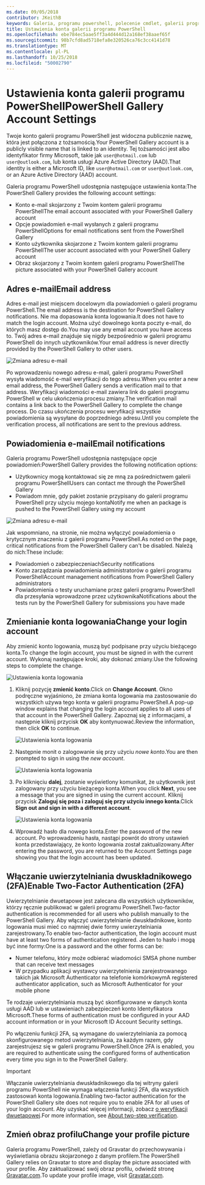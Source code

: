 ```yaml
---
ms.date: 09/05/2018
contributor: JKeithB
keywords: Galeria, programu powershell, polecenie cmdlet, galerii programu PowerShell
title: Ustawienia konta galerii programu PowerShell
ms.openlocfilehash: ebe784ec5aae5ff3a4d444d12a168ef38aaef65f
ms.sourcegitcommit: 98b7cfd8ad5718efa8e320526ca76c3cc4141d78
ms.translationtype: MT
ms.contentlocale: pl-PL
ms.lasthandoff: 10/25/2018
ms.locfileid: "50002790"
---
```

# <a name="powershell-gallery-account-settings"></a><span data-ttu-id="40657-103">Ustawienia konta galerii programu PowerShell</span><span class="sxs-lookup"><span data-stu-id="40657-103">PowerShell Gallery Account Settings</span></span>

<span data-ttu-id="40657-104">Twoje konto galerii programu PowerShell jest widoczna publicznie nazwę, która jest połączona z tożsamością.</span><span class="sxs-lookup"><span data-stu-id="40657-104">Your PowerShell Gallery account is a publicly visible name that is linked to an identity.</span></span> <span data-ttu-id="40657-105">Tej tożsamości jest albo identyfikator firmy Microsoft, takie jak `user@hotmail.com` lub `user@outlook.com`, lub konta usługi Azure Active Directory (AAD).</span><span class="sxs-lookup"><span data-stu-id="40657-105">That identity is either a Microsoft ID, like `user@hotmail.com` or `user@outlook.com`, or an Azure Active Directory (AAD) account.</span></span>

<span data-ttu-id="40657-106">Galeria programu PowerShell udostępnia następujące ustawienia konta:</span><span class="sxs-lookup"><span data-stu-id="40657-106">The PowerShell Gallery provides the following account settings:</span></span>

- <span data-ttu-id="40657-107">Konto e-mail skojarzony z Twoim kontem galerii programu PowerShell</span><span class="sxs-lookup"><span data-stu-id="40657-107">The email account associated with your PowerShell Gallery account</span></span>
- <span data-ttu-id="40657-108">Opcje powiadomień e-mail wysłanych z galerii programu PowerShell</span><span class="sxs-lookup"><span data-stu-id="40657-108">Options for email notifications sent from the PowerShell Gallery</span></span>
- <span data-ttu-id="40657-109">Konto użytkownika skojarzone z Twoim kontem galerii programu PowerShell</span><span class="sxs-lookup"><span data-stu-id="40657-109">The user account associated with your PowerShell Gallery account</span></span>
- <span data-ttu-id="40657-110">Obraz skojarzony z Twoim kontem galerii programu PowerShell</span><span class="sxs-lookup"><span data-stu-id="40657-110">The picture associated with your PowerShell Gallery account</span></span>

## <a name="email-address"></a><span data-ttu-id="40657-111">Adres e-mail</span><span class="sxs-lookup"><span data-stu-id="40657-111">Email address</span></span>

<span data-ttu-id="40657-112">Adres e-mail jest miejscem docelowym dla powiadomień o galerii programu PowerShell.</span><span class="sxs-lookup"><span data-stu-id="40657-112">The email address is the destination for PowerShell Gallery notifications.</span></span> <span data-ttu-id="40657-113">Nie ma dopasowania konta logowania.</span><span class="sxs-lookup"><span data-stu-id="40657-113">It does not have to match the login account.</span></span> <span data-ttu-id="40657-114">Można użyć dowolnego konta poczty e-mail, do których masz dostęp do.</span><span class="sxs-lookup"><span data-stu-id="40657-114">You may use any email account you have access to.</span></span> <span data-ttu-id="40657-115">Twój adres e-mail znajduje się nigdy bezpośrednio w galerii programu PowerShell do innych użytkowników.</span><span class="sxs-lookup"><span data-stu-id="40657-115">Your email address is never directly provided by the PowerShell Gallery to other users.</span></span>

![Zmiana adresu e-mail](../../Images/PSGallery_AcccountEmailAddress.png)

<span data-ttu-id="40657-117">Po wprowadzeniu nowego adresu e-mail, galerii programu PowerShell wysyła wiadomość e-mail weryfikacji do tego adresu.</span><span class="sxs-lookup"><span data-stu-id="40657-117">When you enter a new email address, the PowerShell Gallery sends a verification mail to that address.</span></span> <span data-ttu-id="40657-118">Weryfikacji wiadomości e-mail zawiera link do galerii programu PowerShell w celu ukończenia procesu zmiany.</span><span class="sxs-lookup"><span data-stu-id="40657-118">The verification mail contains a link back to the PowerShell Gallery to complete the change process.</span></span> <span data-ttu-id="40657-119">Do czasu ukończenia procesu weryfikacji wszystkie powiadomienia są wysyłane do poprzedniego adresu.</span><span class="sxs-lookup"><span data-stu-id="40657-119">Until you complete the verification process, all notifications are sent to the previous address.</span></span>

## <a name="email-notifications"></a><span data-ttu-id="40657-120">Powiadomienia e-mail</span><span class="sxs-lookup"><span data-stu-id="40657-120">Email notifications</span></span>

<span data-ttu-id="40657-121">Galeria programu PowerShell udostępnia następujące opcje powiadomień:</span><span class="sxs-lookup"><span data-stu-id="40657-121">PowerShell Gallery provides the following notification options:</span></span>

- <span data-ttu-id="40657-122">Użytkownicy mogą kontaktować się ze mną za pośrednictwem galerii programu PowerShell</span><span class="sxs-lookup"><span data-stu-id="40657-122">Users can contact me through the PowerShell Gallery</span></span>
- <span data-ttu-id="40657-123">Powiadom mnie, gdy pakiet zostanie przypisany do galerii programu PowerShell przy użyciu mojego konta</span><span class="sxs-lookup"><span data-stu-id="40657-123">Notify me when an package is pushed to the PowerShell Gallery using my account</span></span>

![Zmiana adresu e-mail](../../Images/PSGallery_AccountEmailOptions.png)

<span data-ttu-id="40657-125">Jak wspomniano, na stronie, nie można wyłączyć powiadomienia o krytycznym znaczeniu z galerii programu PowerShell.</span><span class="sxs-lookup"><span data-stu-id="40657-125">As noted on the page, critical notifications from the PowerShell Gallery can't be disabled.</span></span>
<span data-ttu-id="40657-126">Należą do nich:</span><span class="sxs-lookup"><span data-stu-id="40657-126">These include:</span></span>

- <span data-ttu-id="40657-127">Powiadomień o zabezpieczeniach</span><span class="sxs-lookup"><span data-stu-id="40657-127">Security notifications</span></span>
- <span data-ttu-id="40657-128">Konto zarządzania powiadomienia administratorów o galerii programu PowerShell</span><span class="sxs-lookup"><span data-stu-id="40657-128">Account management notifications from PowerShell Gallery administrators</span></span>
- <span data-ttu-id="40657-129">Powiadomienia o testy uruchamiane przez galerii programu PowerShell dla przesyłania wprowadzone przez użytkownika</span><span class="sxs-lookup"><span data-stu-id="40657-129">Notifications about the tests run by the PowerShell Gallery for submissions you have made</span></span>

## <a name="change-your-login-account"></a><span data-ttu-id="40657-130">Zmienianie konta logowania</span><span class="sxs-lookup"><span data-stu-id="40657-130">Change your login account</span></span>

<span data-ttu-id="40657-131">Aby zmienić konto logowania, muszą być podpisane przy użyciu bieżącego konta.</span><span class="sxs-lookup"><span data-stu-id="40657-131">To change the login account, you must be signed in with the current account.</span></span> <span data-ttu-id="40657-132">Wykonaj następujące kroki, aby dokonać zmiany.</span><span class="sxs-lookup"><span data-stu-id="40657-132">Use the following steps to complete the change.</span></span>

![Ustawienia konta logowania](../../Images/PSGallery_LoginAccountSettings.png)

1. <span data-ttu-id="40657-134">Kliknij pozycję **zmienić konto**.</span><span class="sxs-lookup"><span data-stu-id="40657-134">Click on **Change Account**.</span></span> <span data-ttu-id="40657-135">Okno podręczne wyjaśniono, że zmiana konta logowania ma zastosowanie do wszystkich używa tego konta w galerii programu PowerShell.</span><span class="sxs-lookup"><span data-stu-id="40657-135">A pop-up window explains that changing the login account applies to all uses of that account in the PowerShell Gallery.</span></span> <span data-ttu-id="40657-136">Zapoznaj się z informacjami, a następnie kliknij przycisk **OK** aby kontynuować.</span><span class="sxs-lookup"><span data-stu-id="40657-136">Review the information, then click **OK** to continue.</span></span>

   ![Ustawienia konta logowania](../../Images/PSGallery_LoginAccountChange-1.png)

2. <span data-ttu-id="40657-138">Następnie monit o zalogowanie się przy użyciu _nowe konto_.</span><span class="sxs-lookup"><span data-stu-id="40657-138">You are then prompted to sign in using the _new account_.</span></span>

   ![Ustawienia konta logowania](../../Images/PSGallery_LoginAccountChange-2.png)

3. <span data-ttu-id="40657-140">Po kliknięciu **dalej**, zostanie wyświetlony komunikat, że użytkownik jest zalogowany przy użyciu bieżącego konta.</span><span class="sxs-lookup"><span data-stu-id="40657-140">When you click **Next**, you see a message that you are signed in using the current account.</span></span>
   <span data-ttu-id="40657-141">Kliknij przycisk **Zaloguj się poza i zaloguj się przy użyciu innego konta**.</span><span class="sxs-lookup"><span data-stu-id="40657-141">Click **Sign out and sign in with a different account**.</span></span>

   ![Ustawienia konta logowania](../../Images/PSGallery_LoginAccountChange-3.png)

4. <span data-ttu-id="40657-143">Wprowadź hasło dla nowego konta.</span><span class="sxs-lookup"><span data-stu-id="40657-143">Enter the password of the new account.</span></span> <span data-ttu-id="40657-144">Po wprowadzeniu hasła, nastąpi powrót do strony ustawień konta przedstawiający, że konto logowania został zaktualizowany.</span><span class="sxs-lookup"><span data-stu-id="40657-144">After entering the password, you are returned to the Account Settings page showing you that the login account has been updated.</span></span>


## <a name="enable-two-factor-authentication-2fa"></a><span data-ttu-id="40657-145">Włączanie uwierzytelniania dwuskładnikowego (2FA)</span><span class="sxs-lookup"><span data-stu-id="40657-145">Enable Two-Factor Authentication (2FA)</span></span>

<span data-ttu-id="40657-146">Uwierzytelnianie dwuetapowe jest zalecana dla wszystkich użytkowników, którzy ręcznie publikować w galerii programu PowerShell.</span><span class="sxs-lookup"><span data-stu-id="40657-146">Two-factor authentication is recommended for all users who publish manually to the PowerShell Gallery.</span></span> <span data-ttu-id="40657-147">Aby włączyć uwierzytelnianie dwuskładnikowe, konto logowania musi mieć co najmniej dwie formy uwierzytelniania zarejestrowany.</span><span class="sxs-lookup"><span data-stu-id="40657-147">To enable two-factor authentication, the login account must have at least two forms of authentication registered.</span></span> <span data-ttu-id="40657-148">Jeden to hasło i mogą być inne formy:</span><span class="sxs-lookup"><span data-stu-id="40657-148">One is a password and the other forms can be:</span></span>

- <span data-ttu-id="40657-149">Numer telefonu, który może odbierać wiadomości SMS</span><span class="sxs-lookup"><span data-stu-id="40657-149">A phone number that can receive text messages</span></span>
- <span data-ttu-id="40657-150">W przypadku aplikacji wystawcy uwierzytelnienia zarejestrowanego takich jak Microsoft Authenticator na telefonie komórkowym</span><span class="sxs-lookup"><span data-stu-id="40657-150">A registered authenticator application, such as Microsoft Authenticator for your mobile phone</span></span>

<span data-ttu-id="40657-151">Te rodzaje uwierzytelniania muszą być skonfigurowane w danych konta usługi AAD lub w ustawieniach zabezpieczeń konto Identyfikatora Microsoft.</span><span class="sxs-lookup"><span data-stu-id="40657-151">These forms of authentication must be configured in your AAD account information or in your Microsoft ID Account Security settings.</span></span>

<span data-ttu-id="40657-152">Po włączeniu funkcji 2FA, są wymagane do uwierzytelniania za pomocą skonfigurowanego metod uwierzytelniania, za każdym razem, gdy zarejestrujesz się w galerii programu PowerShell.</span><span class="sxs-lookup"><span data-stu-id="40657-152">Once 2FA is enabled, you are required to authenticate using the configured forms of authentication every time you sign in to the PowerShell Gallery.</span></span>

> [!IMPORTANT]
> <span data-ttu-id="40657-153">Włączanie uwierzytelniania dwuskładnikowego dla tej witryny galerii programu PowerShell nie wymaga włączenia funkcji 2FA, dla wszystkich zastosowań konta logowania.</span><span class="sxs-lookup"><span data-stu-id="40657-153">Enabling two-factor authentication for the PowerShell Gallery site does not require you to enable 2FA for all uses of your login account.</span></span> <span data-ttu-id="40657-154">Aby uzyskać więcej informacji, zobacz [o weryfikacji dwuetapowej](https://support.microsoft.com/help/12408/microsoft-account-about-two-step-verification).</span><span class="sxs-lookup"><span data-stu-id="40657-154">For more information, see [About two-step verification](https://support.microsoft.com/help/12408/microsoft-account-about-two-step-verification).</span></span>

## <a name="change-your-profile-picture"></a><span data-ttu-id="40657-155">Zmień obraz profilu</span><span class="sxs-lookup"><span data-stu-id="40657-155">Change your profile picture</span></span>

<span data-ttu-id="40657-156">Galeria programu PowerShell, zależy od Gravatar do przechowywania i wyświetlania obrazu skojarzonego z danym profilem.</span><span class="sxs-lookup"><span data-stu-id="40657-156">The PowerShell Gallery relies on Gravatar to store and display the picture associated with your profile.</span></span> <span data-ttu-id="40657-157">Aby zaktualizować swój obraz profilu, odwiedź stronę [Gravatar.com](http://www.gravatar.com/).</span><span class="sxs-lookup"><span data-stu-id="40657-157">To update your profile image, visit [Gravatar.com](http://www.gravatar.com/).</span></span>
